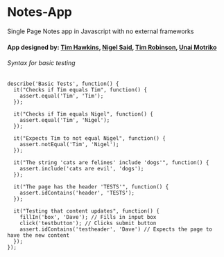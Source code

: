 # Notes-App
Single Page Notes app in Javascript with no external frameworks
#### App designed by: [Tim Hawkins](https://github.com/therealtimhawkins), [Nigel Said](https://github.com/ns-winter), [Tim Robinson](https://github.com/timrobinson1), [Unai Motriko](https://github.com/motri)

###### Syntax for basic testing

```
describe('Basic Tests', function() {
  it("Checks if Tim equals Tim", function() {
    assert.equal('Tim', 'Tim');
  });

  it("Checks if Tim equals Nigel", function() {
    assert.equal('Tim', 'Nigel');
  });

  it("Expects Tim to not equal Nigel", function() {
    assert.notEqual('Tim', 'Nigel');
  });

  it("The string 'cats are felines' include 'dogs'", function() {
    assert.include('cats are evil', 'dogs');
  });

  it("The page has the header 'TESTS'", function() {
    assert.idContains('header', 'TESTS');
  });

  it("Testing that content updates", function() {
    fillIn('box', 'Dave'); // Fills in input box
    click('testbutton'); // Clicks submit button
    assert.idContains('testheader', 'Dave') // Expects the page to have the new content
  });
});
```
